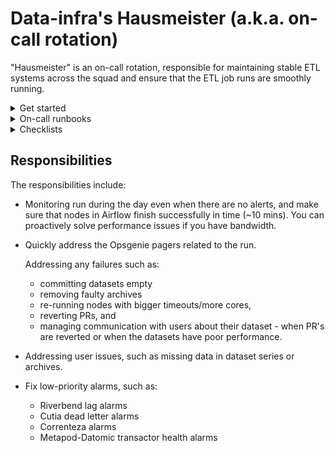 # Data-infra's Hausmeister (a.k.a. on-call rotation)

"Hausmeister" is an on-call rotation, responsible for maintaining stable ETL systems across the squad and ensure that the ETL job runs are smoothly running.

<details>
  <summary>Get started</summary>
  
## Hausmeister Prerequisites

- [Knowledge requirements](../hausmeister/hausmeister.md)
- [Setup](../hausmeister/hausmeister.md)
- [Understanding the Severity levels](https://github.com/nubank/playbooks/blob/master/incident-response/incident-severity-levels.md)
- [Working and Non-Working hours](../hausmeister/on_call_runbook.md)
- [Slack channels to look during on-call](../hausmeister/on_call_runbook.md)

</details>

<details>
  <summary>On-call runbooks</summary>
  
- [Operations Cookbook](../ops_how_to.md)

- [Monitoring nightly run](../monitoring_nightly_run.md)

### Troubeshooting

- [Alerts](../hausmeister/on_call_runbook.md)
- [Frequently occurred issues](../hausmeister/on_call_runbook.md)
- [Issues related to Services](../hausmeister/on_call_runbook.md)
- Accounts and access permissions related issues
- Debugging tips

</details>

<details>
    <summary>Checklists</summary>

### Checklist

- [Incident response checklist](https://github.com/nubank/data-platform-docs/blob/master/etl_operators/incident_response_checklist.md)

</details>

## Responsibilities

The responsibilities include:

- Monitoring run during the day even when there are no alerts, and make sure that nodes in Airflow finish successfully in time (~10 mins). You can proactively solve performance issues if you have bandwidth.
- Quickly address the Opsgenie pagers related to the run.
  
  Addressing any failures such as:
  - committing datasets empty
  - removing faulty archives
  - re-running nodes with bigger timeouts/more cores,
  - reverting PRs, and
  - managing communication with users about their dataset - when PR's are reverted or when the datasets have poor performance.

- Addressing user issues, such as missing data in dataset series or archives.
- Fix low-priority alarms, such as:
  - Riverbend lag alarms
  - Cutia dead letter alarms
  - Correnteza alarms
  - Metapod-Datomic transactor health alarms

